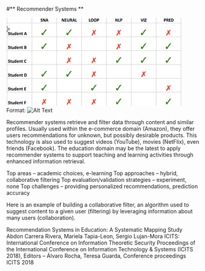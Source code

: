 #** Recommender Systems **

![GitHub Logo](Recommender.png)
Format: ![Alt Text](url)

Recommender systems retrieve and filter data through content and similar profiles.  Usually used within the e-commerce domain (Amazon), they offer users recommendations for unknown, but possibly desirable products.  This technology is also used to suggest videos (YouTube), movies (NetFlix), even friends (Facebook).   The education domain may be the latest to apply recommender systems to support teaching and learning activities through enhanced information retrieval.  

Top areas – academic choices, e-learning
Top approaches – hybrid, collaborative filtering
Top evaluation/validation strategies – experiment, none
Top challenges – providing personalized recommendations, prediction accuracy

Here is an example of building a collaborative filter, an algorithm used to suggest content to a given user (filtering) by leveraging information about many users (collaboration). 

Recommendation Systems in Education: A Systematic Mapping Study 
Abdon Carrera Rivera, Mariela Tapia-Leon, Sergio Lujan-Mora
ICITS: International Conference on Information Theoretic Security Proceedings of the International Conference on Information Technology & Systems (ICITS 2018), Editors – Álvaro Rocha, Teresa Guarda, Conference proceedings ICITS 2018 
